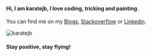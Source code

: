#### Hi, I am karatejb, I love coding, tricking and painting.

You can find me on my [Blogs](https://karatejb.blogspot.com/), [Stackoverflow](https://stackoverflow.com/users/7045253/the-force-jb) or [Linkedin](https://www.linkedin.com/in/karatejb/).


![karatejb](https://1.bp.blogspot.com/-LerlSooeRmM/YLnZFfXIgtI/AAAAAAAAIWc/EWJprQsJE0Ms75K8Qop115GCIBQWAL6tgCLcBGAsYHQ/w400-h303/dog.png)
<!-- ![karatejb](https://1.bp.blogspot.com/-n3cWk1cdmcM/Xygl_u3YjAI/AAAAAAAAH6g/cuLTgOpyJK42MRmqOVG2Ki8GZWwi_wbjACLcBGAsYHQ/s400/TheForceStudio.jpg) -->

#### Stay positive, stay flying!

<!--
**KarateJB/KarateJB** is a ✨ _special_ ✨ repository because its `README.md` (this file) appears on your GitHub profile.

Here are some ideas to get you started:

- 🔭 I’m currently working on ...
- 🌱 I’m currently learning ...
- 👯 I’m looking to collaborate on ...
- 🤔 I’m looking for help with ...
- 💬 Ask me about ...
- 📫 How to reach me: ...
- 😄 Pronouns: ...
- ⚡ Fun fact: ...
-->
